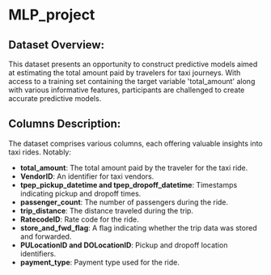 # MLP_project

## Dataset Overview:
This dataset presents an opportunity to construct predictive models aimed at estimating the total amount paid by travelers for taxi journeys. With access to a training set containing the target variable 'total_amount' along with various informative features, participants are challenged to create accurate predictive models.

## Columns Description:
The dataset comprises various columns, each offering valuable insights into taxi rides. Notably:

- **total_amount**: The total amount paid by the traveler for the taxi ride.
- **VendorID**: An identifier for taxi vendors.
- **tpep_pickup_datetime and tpep_dropoff_datetime**: Timestamps indicating pickup and dropoff times.
- **passenger_count**: The number of passengers during the ride.
- **trip_distance**: The distance traveled during the trip.
- **RatecodeID**: Rate code for the ride.
- **store_and_fwd_flag**: A flag indicating whether the trip data was stored and forwarded.
- **PULocationID and DOLocationID**: Pickup and dropoff location identifiers.
- **payment_type**: Payment type used for the ride.


